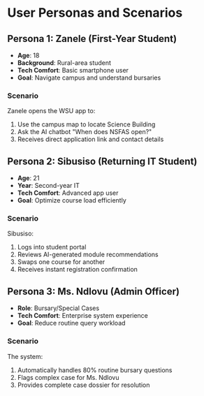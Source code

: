 # User Personas and Scenarios

## Persona 1: Zanele (First-Year Student)
- **Age**: 18
- **Background**: Rural-area student
- **Tech Comfort**: Basic smartphone user
- **Goal**: Navigate campus and understand bursaries

### Scenario
Zanele opens the WSU app to:
1. Use the campus map to locate Science Building
2. Ask the AI chatbot "When does NSFAS open?"
3. Receives direct application link and contact details

## Persona 2: Sibusiso (Returning IT Student)
- **Age**: 21  
- **Year**: Second-year IT  
- **Tech Comfort**: Advanced app user  
- **Goal**: Optimize course load efficiently  

### Scenario  
Sibusiso:
1. Logs into student portal
2. Reviews AI-generated module recommendations
3. Swaps one course for another
4. Receives instant registration confirmation

## Persona 3: Ms. Ndlovu (Admin Officer)
- **Role**: Bursary/Special Cases
- **Tech Comfort**: Enterprise system experience
- **Goal**: Reduce routine query workload

### Scenario
The system:
1. Automatically handles 80% routine bursary questions
2. Flags complex case for Ms. Ndlovu
3. Provides complete case dossier for resolution